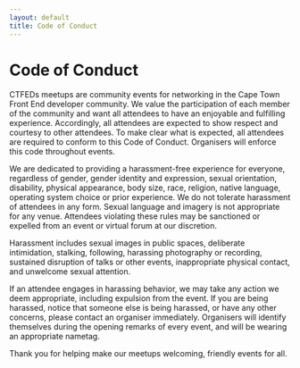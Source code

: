 ```yaml
---
layout: default
title: Code of Conduct
---
```


# Code of Conduct

CTFEDs meetups are community events for networking in the Cape Town Front End developer community. We value the participation of each member of the community and want all attendees to have an enjoyable and fulfilling experience. Accordingly, all attendees are expected to show respect and courtesy to other attendees. To make clear what is expected, all attendees are required to conform to this Code of Conduct. Organisers will enforce this code throughout events.

We are dedicated to providing a harassment-free experience for everyone, regardless of gender, gender identity and expression, sexual orientation, disability, physical appearance, body size, race, religion, native language, operating system choice or prior experience. We do not tolerate harassment of attendees in any form. Sexual language and imagery is not appropriate for any venue. Attendees violating these rules may be sanctioned or expelled from an event or virtual forum at our discretion.

Harassment includes sexual images in public spaces, deliberate intimidation, stalking, following, harassing photography or recording, sustained disruption of talks or other events, inappropriate physical contact, and unwelcome sexual attention.

If an attendee engages in harassing behavior, we may take any action we deem appropriate, including expulsion from the event. If you are being harassed, notice that someone else is being harassed, or have any other concerns, please contact an organiser immediately. Organisers will identify themselves during the opening remarks of every event, and will be wearing an appropriate nametag.

Thank you for helping make our meetups welcoming, friendly events for all.

